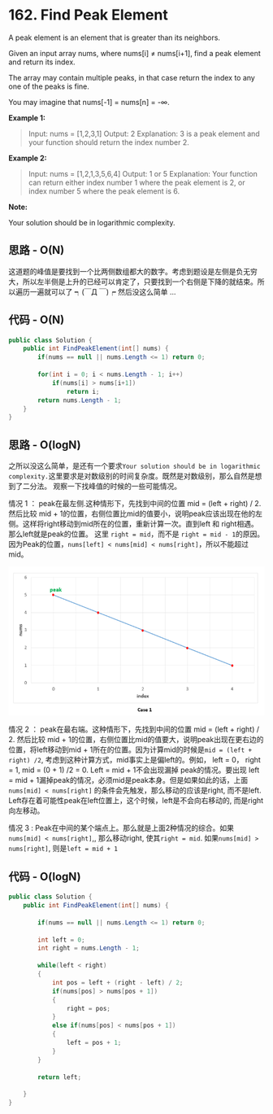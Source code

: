 # 162. Find Peak Element

A peak element is an element that is greater than its neighbors.

Given an input array nums, where nums[i] ≠ nums[i+1], find a peak element and return its index.

The array may contain multiple peaks, in that case return the index to any one of the peaks is fine.

You may imagine that nums[-1] = nums[n] = -∞.

**Example 1:**

> Input: nums = [1,2,3,1]
> Output: 2
> Explanation: 3 is a peak element and your function should return the index number 2.

**Example 2:**

> Input: nums = [1,2,1,3,5,6,4]
> Output: 1 or 5
> Explanation: Your function can return either index number 1 where the peak element is 2, or index number 5 where the peak element is 6.

**Note:**

Your solution should be in logarithmic complexity.

## 思路 - O(N)

这道题的峰值是要找到一个比两侧数组都大的数字。考虑到题设是左侧是负无穷大，所以左半侧是上升的已经可以肯定了，只要找到一个右侧是下降的就结束。所以遍历一遍就可以了 ┑(￣Д ￣)┍
然后没这么简单 ...

## 代码 - O(N)

```csharp
public class Solution {
    public int FindPeakElement(int[] nums) {
        if(nums == null || nums.Length <= 1) return 0;

        for(int i = 0; i < nums.Length - 1; i++)
            if(nums[i] > nums[i+1]) 
                return i;
        return nums.Length - 1;
    }
}
```

## 思路 - O(logN)

之所以没这么简单，是还有一个要求`Your solution should be in logarithmic complexity.`这里要求是对数级别的时间复杂度。既然是对数级别，那么自然是想到了二分法。
观察一下找峰值的时候的一些可能情况。

情况 1 ： peak在最左侧.这种情形下，先找到中间的位置 mid = (left + right) / 2. 然后比较 mid + 1的位置，右侧位置比mid的值要小，说明peak应该出现在他的左侧。这样将right移动到mid所在的位置，重新计算一次。直到left 和 right相遇。那么left就是peak的位置。
这里 `right = mid`，而不是 `right = mid - 1`的原因。因为Peak的位置，`nums[left] < nums[mid] < nums[right]`，所以不能超过mid。

![image](image/Find_Peak_Case1.png)

情况 2 ： peak在最右端。这种情形下，先找到中间的位置 mid = (left + right) / 2. 然后比较 mid + 1的位置，右侧位置比mid的值要大，说明peak出现在更右边的位置，将left移动到mid + 1所在的位置。因为计算mid的时候是`mid = (left + right) /2`, 考虑到这种计算方式，mid事实上是偏left的。例如， left = 0， right = 1, mid = (0 + 1) /2 = 0. Left = mid + 1不会出现漏掉 peak的情况。要出现 left = mid + 1漏掉peak的情况，必须mid是peak本身。但是如果如此的话，上面  `nums[mid] < nums[right]` 的条件会先触发，那么移动的应该是right, 而不是left. Left存在着可能性peak在left位置上，这个时候，left是不会向右移动的, 而是right向左移动。

情况 3 : Peak在中间的某个端点上。那么就是上面2种情况的综合。如果`nums[mid] < nums[right]`,, 那么移动right, 使其`right = mid`.  如果`nums[mid] > nums[right]`, 则是`left = mid + 1`

## 代码 - O(logN)

```csharp
public class Solution {
    public int FindPeakElement(int[] nums) {

        if(nums == null || nums.Length <= 1) return 0;

        int left = 0;
        int right = nums.Length - 1;

        while(left < right)
        {
            int pos = left + (right - left) / 2;
            if(nums[pos] > nums[pos + 1])
            {
                right = pos;
            }
            else if(nums[pos] < nums[pos + 1])
            {
                left = pos + 1;
            }
        }

        return left;

    }
}
```
